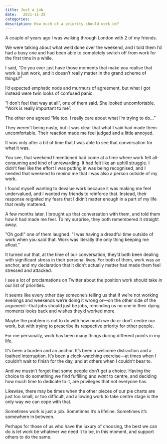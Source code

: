 ```yaml
---
title: Just a job
date:   2021-11-25
categories:
description: How much of a priority should work be?
---
```


A couple of years ago I was walking through London with 2 of my friends. 

We were talking about what we’d done over the weekend, and I told them I’d had a busy one and had been able to completely switch off from work for the first time in a while. 

I said, “Do you ever just have those moments that make you realise that work is just work, and it doesn’t really matter in the grand scheme of things?”

I’d expected emphatic nods and murmurs of agreement, but what I got instead were twin looks of confused panic.

“I don’t feel that way at all”, one of them said. She looked uncomfortable. “Work is really important to me”.

The other one agreed “Me too. I really care about what I’m trying to do…”

They weren’t being nasty, but it was clear that what I said had made them uncomfortable. Their reaction made me feel judged and a little annoyed.

It was only after a bit of time that I was able to see that conversation for what it was. 

You see, that weekend I mentioned had come at a time where work felt all-consuming and kind of unrewarding. It had felt like an uphill struggle. I didn’t feel like the effort I was putting in was being recognised, and I needed that weekend to remind me that I was also a person outside of my work.

I found myself wanting to devalue work because it was making me feel undervalued, and I wanted my friends to reinforce that. Instead, their response reignited my fears that I didn’t matter enough in a part of my life that really mattered. 

A few months later, I brought up that conversation with them, and told them how it had made me feel. To my surprise, they both remembered it straight away. 

“Oh god!” one of them laughed. “I was having a dreadful time outside of work when you said that. Work was literally the only thing keeping me afloat.”

It turned out that, at the time of our conversation, they’d both been dealing with significant stress in their personal lives. For both of them, work was an anchor, and my declaration that it didn’t actually matter had made them feel stressed and attacked. 

I see a lot of proclamations on Twitter about the position work should take in our list of priorities.

It seems like every other day someone’s telling us that if we’re not working evenings and weekends we’re doing it wrong or—on the other side of the argument—that jobs should just be jobs, reminding us no one in their dying moments looks back and wishes they’d worked more.

Maybe the problem is not to do with how much we do or don’t centre our work, but with trying to prescribe its respective priority for other people.

For me personally, work has been many things during different points in my life. 

It’s been a burden and an anchor. It’s been a welcome distraction and a loathed interruption. It’s been a clock-watching exercise—at times when I couldn’t wait to finish for the day, and at others when I couldn’t bear to.

And we mustn’t forget that some people don’t get a choice. Having the choice to do something we find fulfilling and _want_ to centre, and deciding how much time to dedicate to it, are privileges that not everyone has.

Likewise, there may be times when the other pieces of our pie charts are just too small, or too difficult, and allowing work to take centre stage is the only way we can cope with that.

Sometimes work is just a job. Sometimes it’s a lifeline. Sometimes it’s somewhere in between. 

Perhaps for those of us who have the luxury of choosing, the best we can do is let work be whatever we need it to be, in this moment, and support others to do the same.
